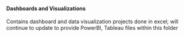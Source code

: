 #### Dashboards and Visualizations
Contains dashboard and data visualization projects done in excel; will continue to update to provide PowerBI, Tableau files within this folder
